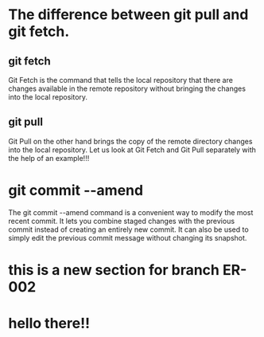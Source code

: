 # The difference between git pull and git fetch.

## git fetch

Git Fetch is the command that tells the local repository that there are changes available in the remote repository without bringing the changes into the local repository.

## git pull

Git Pull on the other hand brings the copy of the remote directory changes into the local repository. Let us look at Git Fetch and Git Pull separately with the help of an example!!!

# git commit --amend

The git commit --amend command is a convenient way to modify the most recent commit. It lets you combine staged changes with the previous commit instead of creating an entirely new commit. It can also be used to simply edit the previous commit message without changing its snapshot.


# this is a new section for branch ER-002

# hello there!!

